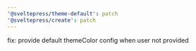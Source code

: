 ```yaml
---
'@sveltepress/theme-default': patch
'@sveltepress/create': patch
---
```


fix: provide default themeColor config when user not provided
